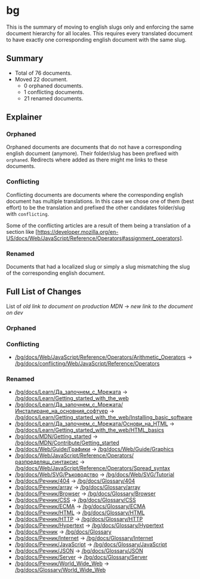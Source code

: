 # bg

This is the summary of moving to english slugs only and enforcing the same
document hierarchy for all locales. This requires every translated document to
have exactly one corresponding english document with the same slug.

## Summary

* Total of 76 documents.
* Moved 22 document.
  * 0 orphaned documents.
  * 1 conflicting documents.
  * 21 renamed documents.

## Explainer

### Orphaned

Orphaned documents are documents that do not have a corresponding english
document (anymore). Their folder/slug has been prefixed with `orphaned`.
Redirects where added as there might me links to these documents.

### Conflicting

Conflicting documents are documents where the corresponding english document has
multiple translations. In this case we chose one of them (best effort) to be the
translation and prefixed the other candidates folder/slug with `conflicting`.

Some of the conflicting articles are a result of them being a translation of a
section like
[https://developer.mozilla.org/en-US/docs/Web/JavaScript/Reference/Operators#assignment_operators].

### Renamed

Documents that had a localized slug or simply a slug mismatching the slug of the
corresponding english document.

## Full List of Changes

List of _old link to document on production MDN_
→ _new link to the document on dev_

### Orphaned



### Conflicting
* [/bg/docs/Web/JavaScript/Reference/Operators/Arithmetic_Operators](https://developer.mozilla.org/bg/docs/Web/JavaScript/Reference/Operators/Arithmetic_Operators) → [/bg/docs/conflicting/Web/JavaScript/Reference/Operators](https://unslugged.content.dev.mdn.mozit.cloud/bg/docs/conflicting/Web/JavaScript/Reference/Operators)

### Renamed
* [/bg/docs/Learn/Да_започнем_с_Мрежата](https://developer.mozilla.org/bg/docs/Learn/Да_започнем_с_Мрежата) → [/bg/docs/Learn/Getting_started_with_the_web](https://unslugged.content.dev.mdn.mozit.cloud/bg/docs/Learn/Getting_started_with_the_web)
* [/bg/docs/Learn/Да_започнем_с_Мрежата/Инсталиране_на_основния_софтуер](https://developer.mozilla.org/bg/docs/Learn/Да_започнем_с_Мрежата/Инсталиране_на_основния_софтуер) → [/bg/docs/Learn/Getting_started_with_the_web/Installing_basic_software](https://unslugged.content.dev.mdn.mozit.cloud/bg/docs/Learn/Getting_started_with_the_web/Installing_basic_software)
* [/bg/docs/Learn/Да_започнем_с_Мрежата/Основи_на_HTML](https://developer.mozilla.org/bg/docs/Learn/Да_започнем_с_Мрежата/Основи_на_HTML) → [/bg/docs/Learn/Getting_started_with_the_web/HTML_basics](https://unslugged.content.dev.mdn.mozit.cloud/bg/docs/Learn/Getting_started_with_the_web/HTML_basics)
* [/bg/docs/MDN/Getting_started](https://developer.mozilla.org/bg/docs/MDN/Getting_started) → [/bg/docs/MDN/Contribute/Getting_started](https://unslugged.content.dev.mdn.mozit.cloud/bg/docs/MDN/Contribute/Getting_started)
* [/bg/docs/Web/Guide/Графики](https://developer.mozilla.org/bg/docs/Web/Guide/Графики) → [/bg/docs/Web/Guide/Graphics](https://unslugged.content.dev.mdn.mozit.cloud/bg/docs/Web/Guide/Graphics)
* [/bg/docs/Web/JavaScript/Reference/Operators/разпределящ_синтаксис](https://developer.mozilla.org/bg/docs/Web/JavaScript/Reference/Operators/разпределящ_синтаксис) → [/bg/docs/Web/JavaScript/Reference/Operators/Spread_syntax](https://unslugged.content.dev.mdn.mozit.cloud/bg/docs/Web/JavaScript/Reference/Operators/Spread_syntax)
* [/bg/docs/Web/SVG/Ръководство](https://developer.mozilla.org/bg/docs/Web/SVG/Ръководство) → [/bg/docs/Web/SVG/Tutorial](https://unslugged.content.dev.mdn.mozit.cloud/bg/docs/Web/SVG/Tutorial)
* [/bg/docs/Речник/404](https://developer.mozilla.org/bg/docs/Речник/404) → [/bg/docs/Glossary/404](https://unslugged.content.dev.mdn.mozit.cloud/bg/docs/Glossary/404)
* [/bg/docs/Речник/array](https://developer.mozilla.org/bg/docs/Речник/array) → [/bg/docs/Glossary/array](https://unslugged.content.dev.mdn.mozit.cloud/bg/docs/Glossary/array)
* [/bg/docs/Речник/Browser](https://developer.mozilla.org/bg/docs/Речник/Browser) → [/bg/docs/Glossary/Browser](https://unslugged.content.dev.mdn.mozit.cloud/bg/docs/Glossary/Browser)
* [/bg/docs/Речник/CSS](https://developer.mozilla.org/bg/docs/Речник/CSS) → [/bg/docs/Glossary/CSS](https://unslugged.content.dev.mdn.mozit.cloud/bg/docs/Glossary/CSS)
* [/bg/docs/Речник/ECMA](https://developer.mozilla.org/bg/docs/Речник/ECMA) → [/bg/docs/Glossary/ECMA](https://unslugged.content.dev.mdn.mozit.cloud/bg/docs/Glossary/ECMA)
* [/bg/docs/Речник/HTML](https://developer.mozilla.org/bg/docs/Речник/HTML) → [/bg/docs/Glossary/HTML](https://unslugged.content.dev.mdn.mozit.cloud/bg/docs/Glossary/HTML)
* [/bg/docs/Речник/HTTP](https://developer.mozilla.org/bg/docs/Речник/HTTP) → [/bg/docs/Glossary/HTTP](https://unslugged.content.dev.mdn.mozit.cloud/bg/docs/Glossary/HTTP)
* [/bg/docs/Речник/Hypertext](https://developer.mozilla.org/bg/docs/Речник/Hypertext) → [/bg/docs/Glossary/Hypertext](https://unslugged.content.dev.mdn.mozit.cloud/bg/docs/Glossary/Hypertext)
* [/bg/docs/Речник](https://developer.mozilla.org/bg/docs/Речник) → [/bg/docs/Glossary](https://unslugged.content.dev.mdn.mozit.cloud/bg/docs/Glossary)
* [/bg/docs/Речник/Internet](https://developer.mozilla.org/bg/docs/Речник/Internet) → [/bg/docs/Glossary/Internet](https://unslugged.content.dev.mdn.mozit.cloud/bg/docs/Glossary/Internet)
* [/bg/docs/Речник/JavaScript](https://developer.mozilla.org/bg/docs/Речник/JavaScript) → [/bg/docs/Glossary/JavaScript](https://unslugged.content.dev.mdn.mozit.cloud/bg/docs/Glossary/JavaScript)
* [/bg/docs/Речник/JSON](https://developer.mozilla.org/bg/docs/Речник/JSON) → [/bg/docs/Glossary/JSON](https://unslugged.content.dev.mdn.mozit.cloud/bg/docs/Glossary/JSON)
* [/bg/docs/Речник/Server](https://developer.mozilla.org/bg/docs/Речник/Server) → [/bg/docs/Glossary/Server](https://unslugged.content.dev.mdn.mozit.cloud/bg/docs/Glossary/Server)
* [/bg/docs/Речник/World_Wide_Web](https://developer.mozilla.org/bg/docs/Речник/World_Wide_Web) → [/bg/docs/Glossary/World_Wide_Web](https://unslugged.content.dev.mdn.mozit.cloud/bg/docs/Glossary/World_Wide_Web)
